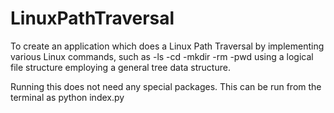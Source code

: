 # LinuxPathTraversal
To create an application which does a Linux Path Traversal by  implementing various Linux commands, such as 
        -ls
        -cd
        -mkdir
        -rm
        -pwd
using a logical file structure employing a general tree data structure.

Running this does not need any special packages. This can be run from the terminal as python index.py
